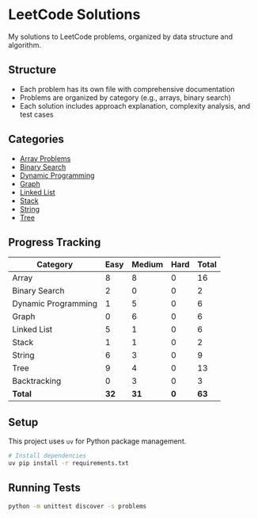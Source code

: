 # LeetCode Solutions

My solutions to LeetCode problems, organized by data structure and algorithm.

## Structure

- Each problem has its own file with comprehensive documentation
- Problems are organized by category (e.g., arrays, binary search)
- Each solution includes approach explanation, complexity analysis, and test cases

## Categories

- [Array Problems](./problems/array/)
- [Binary Search](./problems/binary_search/)
- [Dynamic Programming](./problems/dynamic_programming/)
- [Graph](./problems/graph/)
- [Linked List](./problems/linked_list/)
- [Stack](./problems/stack/)
- [String](./problems/string/)
- [Tree](./problems/tree/)

## Progress Tracking

| Category | Easy | Medium | Hard | Total |
|----------|------|--------|------|-------|
| Array | 8 | 8 | 0 | 16 |
| Binary Search | 2 | 0 | 0 | 2 |
| Dynamic Programming | 1 | 5 | 0 | 6 |
| Graph | 0 | 6 | 0 | 6 |
| Linked List | 5 | 1 | 0 | 6 |
| Stack | 1 | 1 | 0 | 2 |
| String | 6 | 3 | 0 | 9 |
| Tree | 9 | 4 | 0 | 13 |
| Backtracking | 0 | 3 | 0 | 3 |
| **Total** | **32** | **31** | **0** | **63** |




## Setup

This project uses `uv` for Python package management.

```bash
# Install dependencies
uv pip install -r requirements.txt
```

## Running Tests

```bash
python -m unittest discover -s problems
```
